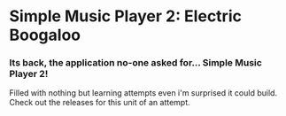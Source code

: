 # Simple Music Player 2: Electric Boogaloo
### Its back, the application no-one asked for... Simple Music Player 2!
Filled with nothing but learning attempts even i'm surprised it could build.
Check out the releases for this unit of an attempt.

